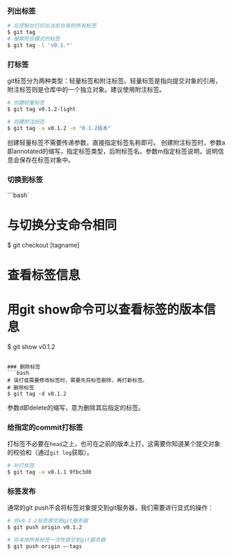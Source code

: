 ### 列出标签

```bash
# 在控制台打印出当前仓库的所有标签
$ git tag
# 搜索符合模式的标签
$ git tag -l 'v0.1.*'
```

### 打标签
>
git标签分为两种类型：轻量标签和附注标签。轻量标签是指向提交对象的引用，附注标签则是仓库中的一个独立对象。建议使用附注标签。

```bash
# 创建轻量标签
$ git tag v0.1.2-light

# 创建附注标签
$ git tag -a v0.1.2 -m "0.1.2版本"
```
>
创建轻量标签不需要传递参数，直接指定标签名称即可。
创建附注标签时，参数a即annotated的缩写，指定标签类型，后附标签名。参数m指定标签说明，说明信息会保存在标签对象中。

### 切换到标签
```bash`
# 与切换分支命令相同
$ git checkout [tagname]

# 查看标签信息
# 用git show命令可以查看标签的版本信息
$ git show v0.1.2
```

### 删除标签
```bash
# 误打或需要修改标签时，需要先将标签删除，再打新标签。
# 删除标签
$ git tag -d v0.1.2 
```
> 
参数d即delete的缩写，意为删除其后指定的标签。

### 给指定的commit打标签
>
打标签不必要在`head`之上，也可在之前的版本上打，这需要你知道某个提交对象的校验和（通过`git log`获取）。

```bash
# 补打标签
$ git tag -a v0.1.1 9fbc3d0
```

### 标签发布
>
通常的git push不会将标签对象提交到git服务器，我们需要进行显式的操作：

```bash
# 将v0.1.2标签提交到git服务器
$ git push origin v0.1.2

# 将本地所有标签一次性提交到git服务器
$ git push origin –-tags 
```


